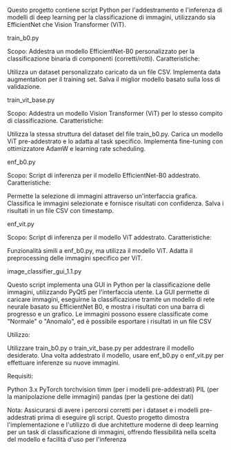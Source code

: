 Questo progetto contiene script Python per l'addestramento e l'inferenza di modelli di deep learning per la classificazione di immagini, utilizzando sia EfficientNet che Vision Transformer (ViT).

train_b0.py

Scopo: Addestra un modello EfficientNet-B0 personalizzato per la classificazione binaria di componenti (corretti/rotti).
Caratteristiche:

Utilizza un dataset personalizzato caricato da un file CSV.
Implementa data augmentation per il training set.
Salva il miglior modello basato sulla loss di validazione.




train_vit_base.py

Scopo: Addestra un modello Vision Transformer (ViT) per lo stesso compito di classificazione.
Caratteristiche:

Utilizza la stessa struttura del dataset del file train_b0.py.
Carica un modello ViT pre-addestrato e lo adatta al task specifico.
Implementa fine-tuning con ottimizzatore AdamW e learning rate scheduling.




enf_b0.py

Scopo: Script di inferenza per il modello EfficientNet-B0 addestrato.
Caratteristiche:

Permette la selezione di immagini attraverso un'interfaccia grafica.
Classifica le immagini selezionate e fornisce risultati con confidenza.
Salva i risultati in un file CSV con timestamp.




enf_vit.py

Scopo: Script di inferenza per il modello ViT addestrato.
Caratteristiche:

Funzionalità simili a enf_b0.py, ma utilizza il modello ViT.
Adatta il preprocessing delle immagini specifico per ViT.


image_classifier_gui_1.1.py

Questo script implementa una GUI in Python per la classificazione delle immagini, utilizzando PyQt5 per l'interfaccia utente. La GUI permette di caricare immagini, eseguirne la classificazione tramite un modello di rete neurale basato su EfficientNet B0, e mostra i risultati con una barra di progresso e un grafico. Le immagini possono essere classificate come "Normale" o "Anomalo", ed è possibile esportare i risultati in un file CSV





Utilizzo:

Utilizzare train_b0.py o train_vit_base.py per addestrare il modello desiderato.
Una volta addestrato il modello, usare enf_b0.py o enf_vit.py per effettuare inferenze su nuove immagini.

Requisiti:

Python 3.x
PyTorch
torchvision
timm (per i modelli pre-addestrati)
PIL (per la manipolazione delle immagini)
pandas (per la gestione dei dati)

Nota: Assicurarsi di avere i percorsi corretti per i dataset e i modelli pre-addestrati prima di eseguire gli script.
Questo progetto dimostra l'implementazione e l'utilizzo di due architetture moderne di deep learning per un task di classificazione di immagini, offrendo flessibilità nella scelta del modello e facilità d'uso per l'inferenza
